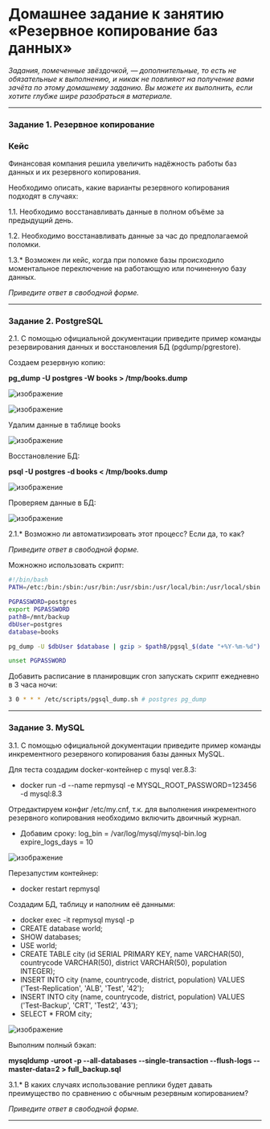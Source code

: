 # Домашнее задание к занятию «Резервное копирование баз данных»


*Задания, помеченные звёздочкой, — дополнительные, то есть не обязательные к выполнению, и никак не повлияют на получение вами зачёта по этому домашнему заданию. Вы можете их выполнить, если хотите глубже шире разобраться в материале.*

---

### Задание 1. Резервное копирование

### Кейс
Финансовая компания решила увеличить надёжность работы баз данных и их резервного копирования. 

Необходимо описать, какие варианты резервного копирования подходят в случаях: 

1.1. Необходимо восстанавливать данные в полном объёме за предыдущий день.

1.2. Необходимо восстанавливать данные за час до предполагаемой поломки.

1.3.* Возможен ли кейс, когда при поломке базы происходило моментальное переключение на работающую или починенную базу данных.

*Приведите ответ в свободной форме.*

---

### Задание 2. PostgreSQL

2.1. С помощью официальной документации приведите пример команды резервирования данных и восстановления БД (pgdump/pgrestore).

Создаем резервную копию:

**pg_dump -U postgres -W books > /tmp/books.dump**

![изображение](https://github.com/user-attachments/assets/cd39048b-0936-4bef-b1ce-d6645b92d588)

![изображение](https://github.com/user-attachments/assets/1dcd077b-4fd2-4cd9-95c8-5e0e33fa2b37)

Удалим данные в таблице books

![изображение](https://github.com/user-attachments/assets/2d3305e4-e26c-443d-9d19-cd4455c7a7b1)




Восстановление БД:

**psql -U postgres -d books < /tmp/books.dump**

![изображение](https://github.com/user-attachments/assets/cf4708ee-c279-43f7-a3a6-b513eea952ad)

Проверяем данные в БД:

![изображение](https://github.com/user-attachments/assets/fe44a461-631d-4009-b6d7-2bf4ca94388b)


2.1.* Возможно ли автоматизировать этот процесс? Если да, то как?

*Приведите ответ в свободной форме.*

Можножно использовать скрипт:

```bash
#!/bin/bash
PATH=/etc:/bin:/sbin:/usr/bin:/usr/sbin:/usr/local/bin:/usr/local/sbin

PGPASSWORD=postgres
export PGPASSWORD
pathB=/mnt/backup
dbUser=postgres
database=books

pg_dump -U $dbUser $database | gzip > $pathB/pgsql_$(date "+%Y-%m-%d").sql.gz

unset PGPASSWORD
```

Добавить расписание в планировщик cron запускать скрипт ежедневно в 3 часа ночи:

```bash
3 0 * * * /etc/scripts/pgsql_dump.sh # postgres pg_dump
```


---

### Задание 3. MySQL

3.1. С помощью официальной документации приведите пример команды инкрементного резервного копирования базы данных MySQL. 

Для теста создадим docker-контейнер с mysql ver.8.3:
- docker run -d --name repmysql -e MYSQL_ROOT_PASSWORD=123456 -d mysql:8.3

Отредактируем конфиг /etc/my.cnf, т.к. для выполнения инкрементного резервного копирования необходимо включить двоичный журнал.
- Добавим сроку: log_bin = /var/log/mysql/mysql-bin.log expire_logs_days = 10

![изображение](https://github.com/user-attachments/assets/00bdb0a6-0684-429a-8570-1f8e160ebda3)

Перезапустим контейнер:
- docker restart repmysql

Создадим БД, таблицу и наполним её данными:
- docker exec -it repmysql mysql -p
- CREATE database world;
- SHOW databases;
- USE world;
- CREATE TABLE city (id SERIAL PRIMARY KEY, name VARCHAR(50), countrycode VARCHAR(50), district VARCHAR(50), population INTEGER);
- INSERT INTO city (name, countrycode, district, population) VALUES ('Test-Replication', 'ALB', 'Test', '42');
- INSERT INTO city (name, countrycode, district, population) VALUES ('Test-Backup', 'CRT', 'Test2', '43');
- SELECT * FROM city;

![изображение](https://github.com/user-attachments/assets/482c988e-fadd-48c9-a1ec-a77d30a1bf72)

Выполним полный бэкап:

**mysqldump -uroot -p --all-databases --single-transaction --flush-logs --master-data=2 > full_backup.sql**



3.1.* В каких случаях использование реплики будет давать преимущество по сравнению с обычным резервным копированием?

*Приведите ответ в свободной форме.*

---

